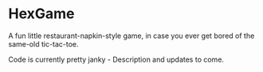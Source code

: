 # HexGame
A fun little restaurant-napkin-style game, in case you ever get bored of the same-old tic-tac-toe.

Code is currently pretty janky - Description and updates to come.
